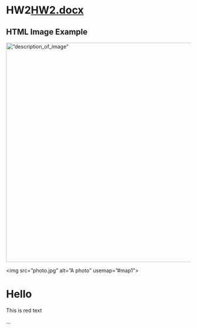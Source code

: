 # HW2[HW2.docx](https://github.com/Ikramlechqer/HW2/files/11537485/HW2.docx)
<!--image-->

<!DOCTYPE html>

<html>

<body>



<h2>HTML Image Example</h2>

<img src=”url_of_your_image.jpg” alt=”description_of_image” style=”width:500px;height:600px;”>



</body>

</html>



<!--İmage map-->



<img src=”photo.jpg” alt=”A photo” usemap=”#map1”>



<map name=”map1”>

  <area shape=”rect” coords=”10,10,100,100” href=”link1.html”> 

  <area shape=”circle” coords=”200,50,30” href=”link2.html”>

</map>







<!--Color-->


<h1 style=”color: blue;”>Hello</h1>

<p style=”color: #ff0000;”>This is red text</p>



<div style=”background-color: yellow;”>...</div>










